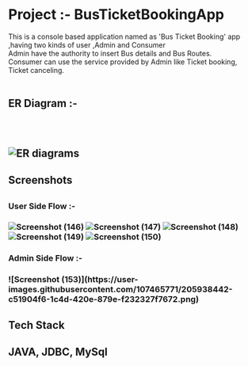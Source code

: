 # Project :- BusTicketBookingApp
This is a console based application named as 'Bus Ticket Booking' app ,having two kinds of user ,Admin and Consumer<br>
Admin have the authority to insert Bus details and Bus Routes.<br>
Consumer can use the service provided by Admin like Ticket booking, Ticket canceling.<br><br>

<h2>ER Diagram :-<h2><br>

![ER diagrams](https://user-images.githubusercontent.com/107465771/205930307-e5761c98-c31e-49b1-8d8d-798ed95f7d8a.png)
  
 <h2>Screenshots<h2>
 <h3>User Side Flow :-<h3>

![Screenshot (146)](https://user-images.githubusercontent.com/107465771/205935563-eca9c8a7-3e74-4813-9992-3afc3ffe4d36.png)
![Screenshot (147)](https://user-images.githubusercontent.com/107465771/205935580-f5d49ec9-843f-4c7c-bcf1-ed03684fd655.png)
![Screenshot (148)](https://user-images.githubusercontent.com/107465771/205937097-12ff1706-c0cb-4756-9014-f43965d6ff4f.png)
![Screenshot (149)](https://user-images.githubusercontent.com/107465771/205937115-7a04e852-a855-4b37-896f-e7d6312c22e4.png)
![Screenshot (150)](https://user-images.githubusercontent.com/107465771/205937134-dc3dce0e-4ebe-4e5a-9610-3914ea352b40.png)
  
 <h3>Admin Side Flow :-<h3>  
![Screenshot (153)](https://user-images.githubusercontent.com/107465771/205938442-c51904f6-1c4d-420e-879e-f232327f7672.png) 
   <h2>Tech Stack<h2>
 JAVA, JDBC, MySql
